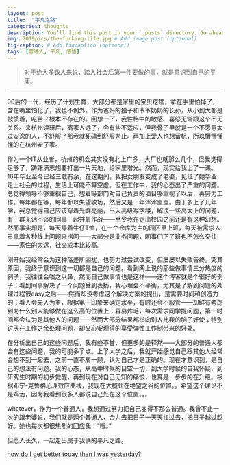 ```yaml
---
layout: post
title:  "平凡之路"
categories: thoughts
description: You’ll find this post in your `_posts` directory. Go ahead and edit it and re-build the site to see your changes. # Add post description (optional)
img: 2019pics/the-fucking-life.jpg # Add image post (optional)
fig-caption: # Add figcaption (optional)
tags: [普通人, 平凡, 感悟]
---
```

>对于绝大多数人来说，踏入社会后第一件要做的事，就是意识到自己的平庸。
---

90后的一代，经历了计划生育，大部分都是家里的宝贝疙瘩，拿在手里怕掉了，含在嘴里怕化了，我也不例外。作为爸妈的独子和爷爷奶奶的长孙，从小到大都是被惯着，吃苦？根本不存在的。回想一下，我性格中的敏感、喜怒无常跟这个不无关系。来杭州读研后，离家人远了，会有些不适应，但我骨子里就是一个不愿意太过安逸的人，不舒服？那我就死磕到舒服为止。再加上爱人也想留杭，所以懵懵懂懂的在杭州安了家。

作为一个IT从业者，杭州的机会其实没有北上广多，大厂也就那么几个，但我觉得足够了，踌躇满志想要打出一片天地，给家里增光。然而，现实给我上了一课。16年毕业至今已经三载有余，在这期间，我把女朋友变成了老婆，见证了她毕业走上社会的过程，生活上可能不算空虚。但在工作中，我的心态出了严重的问题。总觉得领导不够重视自己，想着等部门对自己负责的项目够重视了以后，再努力工作。每年都在等，每年都以失望收场，然后又是一年浑浑噩噩。由于多上了几年学，我总觉得自己应该穿着光鲜亮丽，出入高级写字楼，解决一些高大上的问题，有一群无话不谈的同事一起并肩作战——至少我在走出校园之前还是有这种幻想。然而事实却是，每天穿着牛仔T恤，在一个仓库为主的园区里上班，每天被需求人员拿着各种线上问题来拷问——大部分是业务问题，同事们下了班也不怎么交往——家住的太远，社交成本比较高。

刚开始我经常会为这种落差所困扰，也努力过尝试改变，但屡屡以失败告终。究其原因，我终于意识到这一切都是自己的问题。看到网上说的那些做事情三分热度的例子，我往往会嗤之以鼻，然而自己做事情也是这样——这个博客就是个很好的例子；看到同事解决了一个问题受到表扬，我心理会不平衡，尤其是了解到问题的处理过程很easy之后——然而却没考虑这个解决方案的提出，是需要时间和创造力的；看人会先入为主，根据第一印象来确定水平，有时还会不服管——却鲜有考虑到为什么别人能够做在这么高的位置上；容易炸毛，每次需求同学提问题，第一时间都会认为是其他人的问题——然而大部分结果都指向别人比我的脑子好使；特别讨厌在工作之余处理问题，却又心安理得的享受弹性工作制带来的好处。

在分析出自己的这些问题后，我有些不甘，但更多的是释然——大部分的普通人都会有这些问题，我的可能多了点。上了大学之后，我就开始感觉自己跟其他人经常会想不到一起去，之前一直不屑一顾，认为自己才是正确的。现在才意识到，是自己的想法有问题。我的心态，从高中时候的目空一切，到大学时候的自我怀疑，到研究生时期的初步觉醒，再到现在对自己无知的痛恨，也算是一步步的在升级。根据邓宁-克鲁格心理效应曲线，我现在大概处在绝望之谷的位置。。希望这个理论不是鸡汤，因为我看到很多人都说自己处在这个位置。。。

whatever，作为一个普通人，我想通过努力把自己变得不那么普通。我曾不止一次的跟老婆说，我们就是两个普通人，合力去把日子一天天扛过去，把日子越过越好。她也每次都很热烈的回应我：“哦。”

但愿人长久，一起走出属于我俩的平凡之路。

[how do I get better today than I was yesterday?](https://www.bilibili.com/video/av53698256)